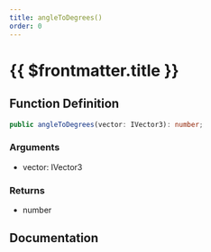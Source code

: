 ```yaml
---
title: angleToDegrees()
order: 0
---
```


# {{ $frontmatter.title }}

## Function Definition

```ts
public angleToDegrees(vector: IVector3): number;
```

### Arguments

* vector: IVector3

### Returns

* number

## Documentation

<!--@include: ./parts/angleToDegrees.md-->

